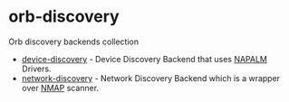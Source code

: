 # orb-discovery

Orb discovery backends collection

- [device-discovery](./device-discovery/README.md) - Device Discovery Backend that uses [NAPALM](https://github.com/napalm-automation/napalm) Drivers.
- [network-discovery](./network-discovery/README.md) - Network Discovery Backend which is a wrapper over [NMAP](https://nmap.org/) scanner.